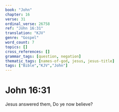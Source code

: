 ```yaml
---
book: "John"
chapter: 16
verse: 31
ordinal_verse: 26758
ref: "John 16:31"
translation: "KJV"
genre: "Gospel"
word_count: 7
topics: []
cross_references: []
grammar_tags: [question, negation]
thematic_tags: [names-of-god, jesus, jesus-title]
tags: ["Bible","KJV","John"]
---
```


# John 16:31

Jesus answered them, Do ye now believe?
